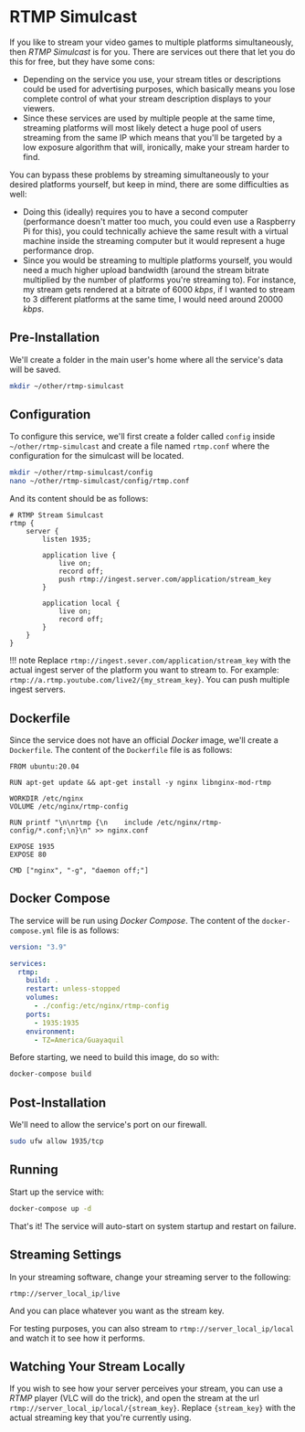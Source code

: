 # RTMP Simulcast

If you like to stream your video games to multiple platforms simultaneously, then *RTMP Simulcast* is for you. There are services out there that let you do this for free, but they have some cons:

* Depending on the service you use, your stream titles or descriptions could be used for advertising purposes, which basically means you lose complete control of what your stream description displays to your viewers.
* Since these services are used by multiple people at the same time, streaming platforms will most likely detect a huge pool of users streaming from the same IP which means that you'll be targeted by a low exposure algorithm that will, ironically, make your stream harder to find.

You can bypass these problems by streaming simultaneously to your desired platforms yourself, but keep in mind, there are some difficulties as well:

* Doing this (ideally) requires you to have a second computer (performance doesn't matter too much, you could even use a Raspberry Pi for this), you could technically achieve the same result with a virtual machine inside the streaming computer but it would represent a huge performance drop.
* Since you would be streaming to multiple platforms yourself, you would need a much higher upload bandwidth (around the stream bitrate multiplied by the number of platforms you're streaming to). For instance, my stream gets rendered at a bitrate of 6000 *kbps*, if I wanted to stream to 3 different platforms at the same time, I would need around 20000 *kbps*.

## Pre-Installation

We'll create a folder in the main user's home where all the service's data will be saved.

```bash
mkdir ~/other/rtmp-simulcast
```

## Configuration

To configure this service, we'll first create a folder called `config` inside `~/other/rtmp-simulcast` and create a file named `rtmp.conf` where the configuration for the simulcast will be located.

```bash
mkdir ~/other/rtmp-simulcast/config
nano ~/other/rtmp-simulcast/config/rtmp.conf
```

And its content should be as follows:

```text
# RTMP Stream Simulcast
rtmp {
    server {
        listen 1935;

        application live {
            live on;
            record off;
            push rtmp://ingest.server.com/application/stream_key
        }

        application local {
            live on;
            record off;
        }
    }
}
```

!!! note
    Replace `rtmp://ingest.sever.com/application/stream_key` with the actual ingest server of the platform you want to stream to. For example: `rtmp://a.rtmp.youtube.com/live2/{my_stream_key}`. You can push multiple ingest servers.

## Dockerfile

Since the service does not have an official *Docker* image, we'll create a `Dockerfile`. The content of the `Dockerfile` file is as follows:

```docker
FROM ubuntu:20.04

RUN apt-get update && apt-get install -y nginx libnginx-mod-rtmp

WORKDIR /etc/nginx
VOLUME /etc/nginx/rtmp-config

RUN printf "\n\nrtmp {\n    include /etc/nginx/rtmp-config/*.conf;\n}\n" >> nginx.conf

EXPOSE 1935
EXPOSE 80

CMD ["nginx", "-g", "daemon off;"]
```

## Docker Compose

The service will be run using *Docker Compose*. The content of the `docker-compose.yml` file is as follows:

```yaml
version: "3.9"

services:
  rtmp:
    build: .
    restart: unless-stopped
    volumes:
      - ./config:/etc/nginx/rtmp-config
    ports:
      - 1935:1935
    environment:
      - TZ=America/Guayaquil
```

Before starting, we need to build this image, do so with:

```bash
docker-compose build
```

## Post-Installation

We'll need to allow the service's port on our firewall.

```bash
sudo ufw allow 1935/tcp
```

## Running

Start up the service with:

```bash
docker-compose up -d
```

That's it! The service will auto-start on system startup and restart on failure.

## Streaming Settings

In your streaming software, change your streaming server to the following:

``` text
rtmp://server_local_ip/live
```

And you can place whatever you want as the stream key.

For testing purposes, you can also stream to `rtmp://server_local_ip/local` and watch it to see how it performs.

## Watching Your Stream Locally

If you wish to see how your server perceives your stream, you can use a *RTMP* player (VLC will do the trick), and open the stream at the url `rtmp://server_local_ip/local/{stream_key}`. Replace `{stream_key}` with the actual streaming key that you're currently using.
